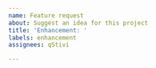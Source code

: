```yaml
---
name: Feature request
about: Suggest an idea for this project
title: 'Enhancement: '
labels: enhancement
assignees: qStivi

---
```



